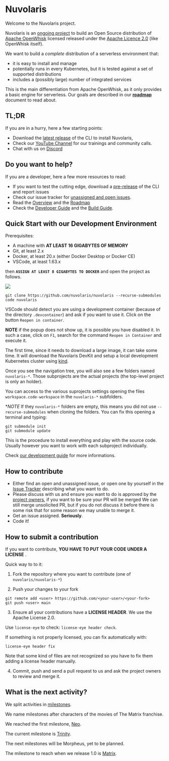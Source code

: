 <!--
  ~ Licensed to the Apache Software Foundation (ASF) under one
  ~ or more contributor license agreements.  See the NOTICE file
  ~ distributed with this work for additional information
  ~ regarding copyright ownership.  The ASF licenses this file
  ~ to you under the Apache License, Version 2.0 (the
  ~ "License"); you may not use this file except in compliance
  ~ with the License.  You may obtain a copy of the License at
  ~
  ~   http://www.apache.org/licenses/LICENSE-2.0
  ~
  ~ Unless required by applicable law or agreed to in writing,
  ~ software distributed under the License is distributed on an
  ~ "AS IS" BASIS, WITHOUT WARRANTIES OR CONDITIONS OF ANY
  ~ KIND, either express or implied.  See the License for the
  ~ specific language governing permissions and limitations
  ~ under the License.
  ~
-->
# Nuvolaris

Welcome to the Nuvolaris project. 

Nuvolaris is an [ongoing project](#about) to build an Open Source distribution of [Apache OpenWhisk](https://openwhisk.apache.org) licensed released under the [Apache Licence 2.0](LICENSE) (like OpenWhisk itself).

We want to build a *complete* distribution of a serverless environment that:

- it is easy to install and manage
- potentially runs in every Kubernetes, but it is tested against a set of supported distributions
- includes a (possibly large) number of integrated services

This is the main differentiation from Apache OpenWhisk, as it only provides a basic engine for serverless. Our goals are described in our [**roadmap**](docs/ROADMAP.md) document to read about.


## TL;DR

If you are in a hurry, here a few starting points:

- Download the [latest release](https://github.com/nuvolaris/nuvolaris/releases) of the CLI to install Nuvolaris, 
- Check our [YouTube Channel](https://www.youtube.com/channel/UCPt5hk7qcOkESjB7kii1byw) for our trainings and community calls.
- Chat with us on [Discord](https://discord.gg/VSGG7aQ2Ds) 

## Do you want to help?

If you are a developer, here a few more resources to read:

- If you want to test the cutting edge,  download a [pre-release](https://github.com/nuvolaris/nuvolaris-cli/releases) of the CLI and report issues
- Check our issue tracker for [unassigned and open issues](https://github.com/nuvolaris/nuvolaris/issues).
- Read the [Overview](docs/OVERVIEW.md) and the [Roadmap](docs/ROADMAP.md) 
- Check the [Developer Guide](docs/DEVEL.md) and the [Build Guide](docs/BUILD.md).

## Quick Start with our Development Environment

Prerequisites:

 - A machine with **AT LEAST 16 GIGABYTES OF MEMORY** 
 - Git, at least 2.x 
 - Docker, at least 20.x (either Docker Desktop or Docker CE) 
 - VSCode, at least 1.63.x
 
then  **`ASSIGN AT LEAST 8 GIGABYTES TO DOCKER`** and open the project as follows.

![](docs/devenv.png)

```
git clone https://github.com/nuvolaris/nuvolaris --recurse-submodules
code nuvolaris
```

VSCode should detect you are using a development container (because of the directory `.devcontainer`) and ask if you want to use it. Click on the button `Reopen in container`.

**NOTE** if the popup does not show up, it is possible you have disabled it. In such a case, click on `F1`, search for the command `Reopen in Container` and execute it.


The first time, since it needs to download a large image, it can take some time. It will download the Nuvolaris DevKit  and setup a local development Kubernetes cluster  using [kind](https://kind.sigs.k8s.io/).

Once you see the navigation tree, you will also see a few folders named `nuvolaris-*`. Those subprojects are the actual projects (the top-level project is only an holder). 

You can access to the various suprojects settings opening the files `workspace.code-workspace` in the `nuvolaris-*` subfolders.

**NOTE* If they `nuvolaris-*` folders are empty, this means you did not use `--recurse-submodules` when cloning the folders. You can fix this opening a terminal and typing:

```
git submodule init
git submodule update
```

This is the procedure to install everything and play with the source code. Usually however you want to work with each subproject individually. 

Check  [our development guide](docs/DEVEL.md) for more informations.

## How to contribute

- Either find an open and unassigned issue, or open one by yourself in the [Issue Tracker](https://github.com/nuvolaris/nuvolaris/issues) describing what you want to do.
- Please discuss with us and ensure you want to do is approved by the [project owners](OWNERS.md), if you want to be sure your PR will be merged We can still merge unsolicited PR, but if you do not discuss it before there is some risk that for some reason we may unable to merge it. 
- Get an issue assigned. **Seriously**. 
- Code it!
## How to submit a contribution

If you want to contribute, **YOU HAVE TO PUT YOUR CODE UNDER A LICENSE** . 

Quick way to to it:

1. Fork the repository where you want to contribute (one of `nuvolaris/nuvolaris-*`) 

2. Push your changes to your fork

```
git remote add <user> https://github.com/<your-user>/<your-fork>
git push <user> main
```

3. Ensure all your contributions have a **LICENSE HEADER**.  We use the Apache License 2.0.

Use `license-eye` to check: `license-eye header check`.

If something is not properly licensed, you can fix automatically with:

```
license-eye header fix
```

Note that some kind of files are not recognized so you have to fix them adding a license header manually.

4. Commit, push and send a pull request to us and ask the project owners to review and merge it. 

## What is the next activity?

We split activities in [milestones](https://github.com/nuvolaris/nuvolaris/milestones?direction=asc&sort=title&state=open).

We name milestones after characters of the movies of The Matrix franchise. 

We reached the first milestone, [Neo](docs/Neo.md).

The current milestone is [Trinity](doc/Trinity.md).

The next milestones will be Morpheus, yet to be planned.

The milestone to reach when we release 1.0 is [Matrix](docs/Matrix.md).
 
